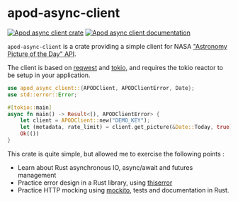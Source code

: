 # apod-async-client #

[![Apod async client crate](https://img.shields.io/crates/v/apod-async-client.svg)](https://crates.io/crates/apod-async-client)
[![Apod async client documentation](https://docs.rs/apod_async_client/badge.svg)](https://docs.rs/apod_async_client)

`apod-async-client` is a crate providing a simple client for NASA ["Astronomy
Picture of the Day" API](https://api.nasa.gov/#browseAPI).

The client is based on [reqwest](https://github.com/seanmonstar/reqwest) and
[tokio](https://github.com/tokio-rs/tokio), and requires the tokio reactor to be
setup in your application.

```rust
use apod_async_client::{APODClient, APODClientError, Date};
use std::error::Error;

#[tokio::main]
async fn main() -> Result<(), APODClientError> {
    let client = APODClient::new("DEMO_KEY");
    let (metadata, rate_limit) = client.get_picture(&Date::Today, true).await?;
    Ok(())
}
```

This crate is quite simple, but allowed me to exercise the following points :
  * Learn about Rust asynchronous IO, async/await and futures management
  * Practice error design in a Rust library, using
    [thiserror](https://github.com/dtolnay/thiserror)
  * Practice HTTP mocking using [mockito](https://github.com/lipanski/mockito),
    tests and documentation in Rust.

